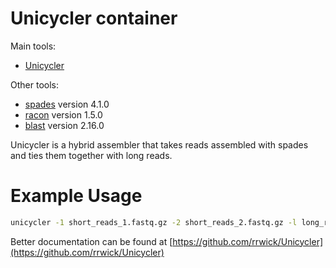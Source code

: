 # Unicycler container

Main tools:
- [Unicycler](https://github.com/rrwick/Unicycler)

Other tools:
- [spades](https://github.com/ablab/spades) version 4.1.0
- [racon](https://github.com/isovic/racon) version 1.5.0
- [blast](https://ftp.ncbi.nlm.nih.gov/blast/executables/blast+) version 2.16.0

Unicycler is a hybrid assembler that takes reads assembled with spades and ties them together with long reads.

# Example Usage

```bash
unicycler -1 short_reads_1.fastq.gz -2 short_reads_2.fastq.gz -l long_reads.fastq.gz -o output_dir
```

Better documentation can be found at [https://github.com/rrwick/Unicycler](https://github.com/rrwick/Unicycler)
